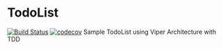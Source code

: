 # TodoList
[![Build Status](https://travis-ci.com/wliam06/TodoList.svg?branch=master)](https://travis-ci.com/wliam06/TodoList)
[![codecov](https://codecov.io/gh/wliam06/TodoList/branch/master/graph/badge.svg)](https://codecov.io/gh/wliam06/TodoList)
Sample TodoList using Viper Architecture with TDD
